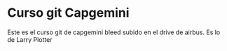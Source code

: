 # Curso git Capgemini
Este es el curso git de capgemini bleed subido en el drive de airbus.
Es lo de Larry Plotter